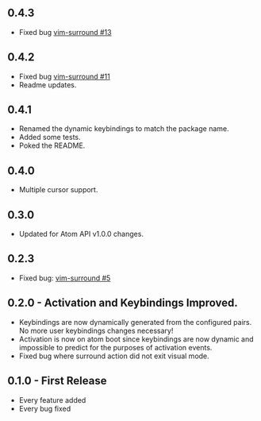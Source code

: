 ## 0.4.3
* Fixed bug [vim-surround #13](https://github.com/gepoch/vim-surround/issues/13)


## 0.4.2
* Fixed bug [vim-surround #11](https://github.com/gepoch/vim-surround/issues/11)
* Readme updates.

## 0.4.1
* Renamed the dynamic keybindings to match the package name.
* Added some tests.
* Poked the README.

## 0.4.0
* Multiple cursor support.

## 0.3.0
* Updated for Atom API v1.0.0 changes.

## 0.2.3
* Fixed bug: [vim-surround #5](https://github.com/gepoch/vim-surround/issues/5)

## 0.2.0 - Activation and Keybindings Improved.
* Keybindings are now dynamically generated from the configured pairs. No more
  user keybindings changes necessary!
* Activation is now on atom boot since keybindings are now dynamic and
  impossible to predict for the purposes of activation events.
* Fixed bug where surround action did not exit visual mode.

## 0.1.0 - First Release
* Every feature added
* Every bug fixed
